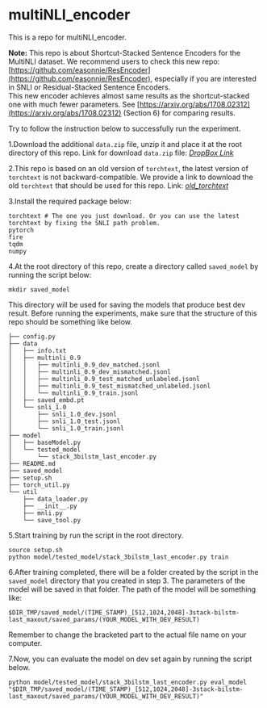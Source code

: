 # multiNLI_encoder
This is a repo for multiNLI_encoder.

**Note:**
This repo is about Shortcut-Stacked Sentence Encoders for the MultiNLI dataset. We recommend users to check this new repo: [https://github.com/easonnie/ResEncoder](https://github.com/easonnie/ResEncoder), especially if you are interested in SNLI or Residual-Stacked Sentence Encoders.  
This new encoder achieves almost same results as the shortcut-stacked one with much fewer parameters. See [https://arxiv.org/abs/1708.02312](https://arxiv.org/abs/1708.02312) (Section 6) for comparing results.

Try to follow the instruction below to successfully run the experiment.

1.Download the additional `data.zip` file, unzip it and place it at the root directory of this repo.
Link for download `data.zip` file: [*DropBox Link*](https://www.dropbox.com/sh/kq81vmcmwktlyji/AADRVQRh9MdcXTkTQct7QlQFa?dl=0)

2.This repo is based on an old version of `torchtext`, the latest version of `torchtext` is not backward-compatible.
We provide a link to download the old `torchtext` that should be used for this repo. Link: [*old_torchtext*](https://www.dropbox.com/sh/n8ipkm1ng8f6d5u/AADg4KhwQMwz4xFkVJafgUMma?dl=0)

3.Install the required package below:
```
torchtext # The one you just download. Or you can use the latest torchtext by fixing the SNLI path problem.
pytorch
fire
tqdm
numpy
```

4.At the root directory of this repo, create a directory called `saved_model` by running the script below:
```
mkdir saved_model
```
This directory will be used for saving the models that produce best dev result.
Before running the experiments, make sure that the structure of this repo should be something like below.
```
├── config.py
├── data
│   ├── info.txt
│   ├── multinli_0.9
│   │   ├── multinli_0.9_dev_matched.jsonl
│   │   ├── multinli_0.9_dev_mismatched.jsonl
│   │   ├── multinli_0.9_test_matched_unlabeled.jsonl
│   │   ├── multinli_0.9_test_mismatched_unlabeled.jsonl
│   │   └── multinli_0.9_train.jsonl
│   ├── saved_embd.pt
│   └── snli_1.0
│       ├── snli_1.0_dev.jsonl
│       ├── snli_1.0_test.jsonl
│       └── snli_1.0_train.jsonl
├── model
│   ├── baseModel.py
│   └── tested_model
│       └── stack_3bilstm_last_encoder.py
├── README.md
├── saved_model
├── setup.sh
├── torch_util.py
└── util
    ├── data_loader.py
    ├── __init__.py
    ├── mnli.py
    └── save_tool.py
```

5.Start training by run the script in the root directory.
```
source setup.sh
python model/tested_model/stack_3bilstm_last_encoder.py train
```

6.After training completed, there will be a folder created by the script in the `saved_model` directory that you created in step 3.
The parameters of the model will be saved in that folder. The path of the model will be something like:
```
$DIR_TMP/saved_model/(TIME_STAMP)_[512,1024,2048]-3stack-bilstm-last_maxout/saved_params/(YOUR_MODEL_WITH_DEV_RESULT)
```
Remember to change the bracketed part to the actual file name on your computer.

7.Now, you can evaluate the model on dev set again by running the script below.
```
python model/tested_model/stack_3bilstm_last_encoder.py eval_model "$DIR_TMP/saved_model/(TIME_STAMP)_[512,1024,2048]-3stack-bilstm-last_maxout/saved_params/(YOUR_MODEL_WITH_DEV_RESULT)"
```
